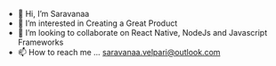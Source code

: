 - 👋 Hi, I’m Saravanaa
- 👀 I’m interested in Creating a Great Product
- 💞️ I’m looking to collaborate on React Native, NodeJs and Javascript Frameworks
- 📫 How to reach me ... saravanaa.velpari@outlook.com


